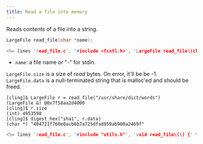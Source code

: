 ```yaml
---
title: Read a file into memory
---
```


Reads contents of a file into a string.

```c
LargeFile read_file(char *name);

<%= lines 'read_file.c', '#include <fcntl.h>', 'LargeFile read_file\(char \*name\) {' %>
```

* `name`: a file name or "-" for stdin.

`LargeFile.size` is a size of _read_ bytes. On error, it'll be be -1.
`LargeFile.data` is a null-terminated string that is malloc'ed and
should be freed.

~~~
[cling]$ LargeFile r = read_file("/usr/share/dict/words")
(LargeFile &) @0x7f58aa2d4000
[cling]$ r.size
(int) 4953598
[cling]$ digest_hex("sha1", r.data)
(char *) "404721f760e0acb6b7a725dfad859ab900a2469f"
~~~

```c
<%= lines 'read_file.c', '#include "utils.h"', 'void read_file\(\) {' %>
```
